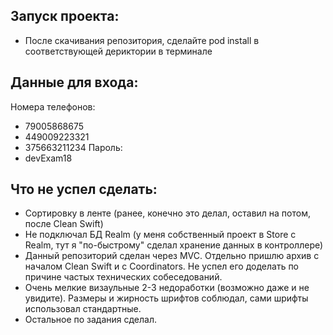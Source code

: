 ## Запуск проекта:
- После скачивания репозитория, сделайте pod install в соответствующей дериктории в терминале  

## Данные для входа:
Номера телефонов:
- 79005868675
- 449009223321
- 375663211234
Пароль: 
- devExam18

## Что не успел сделать:
- Сортировку в ленте (ранее, конечно это делал, оставил на потом, после Clean Swift)
- Не подключал БД Realm (у меня собственный проект в Store с Realm, тут я "по-быстрому" сделал хранение данных в контроллере)
- Данный репозиторий сделан через MVC. Отдельно пришлю архив с началом Clean Swift и с Coordinators. Не успел его доделать по причине частых технических собеседований.
- Очень мелкие визаульные 2-3 недоработки (возможно даже и не увидите). Размеры и жирность шрифтов соблюдал, сами шрифты использовал стандартные.
- Остальное по задания сделал.
